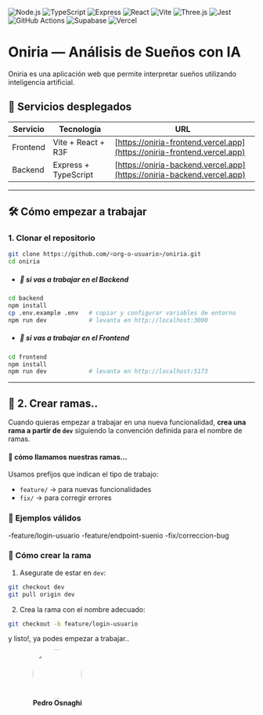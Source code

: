 ![Node.js](https://img.shields.io/badge/Node.js-20.x-green?logo=node.js&logoColor=white)
![TypeScript](https://img.shields.io/badge/TypeScript-5.x-blue?logo=typescript&logoColor=white)
![Express](https://img.shields.io/badge/Express.js-4.x-lightgrey?logo=express&logoColor=black)
![React](https://img.shields.io/badge/React-18.x-61DAFB?logo=react&logoColor=black)
![Vite](https://img.shields.io/badge/Vite-5.x-646CFF?logo=vite&logoColor=yellow)
![Three.js](https://img.shields.io/badge/Three.js-r3f-black?logo=three.js&logoColor=white)
![Jest](https://img.shields.io/badge/Jest-29.x-C21325?logo=jest&logoColor=white)
![GitHub Actions](https://img.shields.io/badge/GitHub%20Actions-CI/CD-2088FF?logo=githubactions&logoColor=white)
![Supabase](https://img.shields.io/badge/Supabase-DB-3ECF8E?logo=supabase&logoColor=white)
![Vercel](https://img.shields.io/badge/Vercel-Hosting-black?logo=vercel&logoColor=white)

# Oniria — Análisis de Sueños con IA

Oniria es una aplicación web que permite interpretar sueños utilizando inteligencia artificial.

## 🚀 Servicios desplegados

| Servicio | Tecnología           | URL                                                                      |
| -------- | -------------------- | ------------------------------------------------------------------------ |
| Frontend | Vite + React + R3F   | [https://oniria-frontend.vercel.app](https://oniria-frontend.vercel.app) |
| Backend  | Express + TypeScript | [https://oniria-backend.vercel.app](https://oniria-backend.vercel.app)   |

---

## 🛠️ Cómo empezar a trabajar

### 1. Clonar el repositorio

```bash
git clone https://github.com/<org-o-usuario>/oniria.git
cd oniria
```

- <h5>🔘 si vas a trabajar en el Backend</h5>

```bash
cd backend
npm install
cp .env.example .env   # copiar y configurar variables de entorno
npm run dev            # levanta en http://localhost:3000
```

- <h5>🔘 si vas a trabajar en el Frontend</h5>

```bash
cd frontend
npm install
npm run dev            # levanta en http://localhost:5173
```

---

## 🔀 2. Crear ramas..

Cuando quieras empezar a trabajar en una nueva funcionalidad, **crea una rama a partir de `dev`** siguiendo la convención definida para el nombre de ramas.

<h4>📝 cómo llamamos nuestras ramas...</h4>

Usamos prefijos que indican el tipo de trabajo:

- `feature/` → para nuevas funcionalidades
- `fix/` → para corregir errores

### 📌 Ejemplos válidos

-feature/login-usuario
-feature/endpoint-suenio
-fix/correccion-bug

### 🚀 Cómo crear la rama

1. Asegurate de estar en `dev`:

```bash
git checkout dev
git pull origin dev
```

2. Crea la rama con el nombre adecuado:

```bash
git checkout -b feature/login-usuario
```

y listo!, ya podes empezar a trabajar..

<div style="margin: 0px auto; width:80%;">
<div style="display:flex;flex-direction:column;">
<img src="https://github.com/PedroOsnaghi.png" width="100" style="border-radius:50%;">
<strong>Pedro Osnaghi</strong>
<div>
<div>
